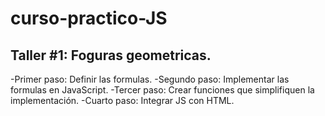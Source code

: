# curso-practico-JS

## Taller #1: Foguras geometricas.

-Primer paso: Definir las formulas.
-Segundo paso: Implementar las formulas en JavaScript.
-Tercer paso: Crear funciones que simplifiquen la implementación.
-Cuarto paso: Integrar JS con HTML.